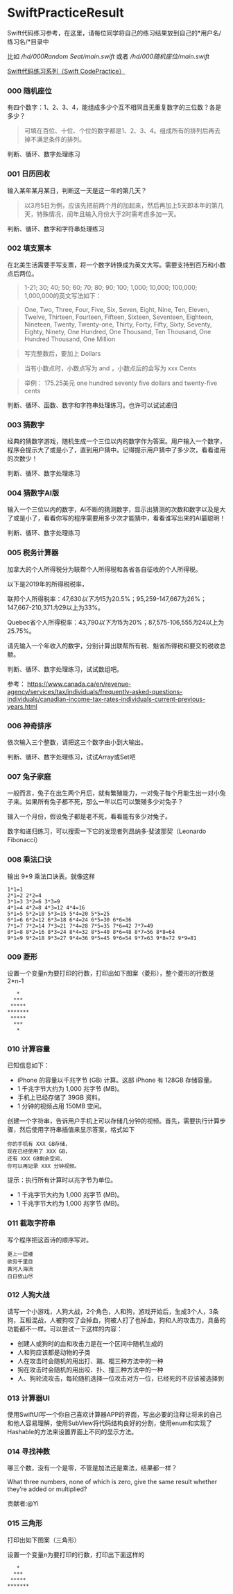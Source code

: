 # SwiftPracticeResult

Swift代码练习参考，在这里，请每位同学将自己的练习结果放到自己的*用户名/练习名/*目录中

比如 */hd/000Random Seat/main.swift* 或者 */hd/000随机座位/main.swift*

[Swift代码练习系列（Swift CodePractice）](https://hdcola.github.io)

### 000 随机座位

有四个数字：1、2、3、4，能组成多少个互不相同且无重复数字的三位数？各是多少？

> 可填在百位、十位、个位的数字都是1、2、3、4。组成所有的排列后再去 掉不满足条件的排列。

判断、循环、数字处理练习

### 001 日历回收

输入某年某月某日，判断这一天是这一年的第几天？

> 以3月5日为例，应该先把前两个月的加起来，然后再加上5天即本年的第几天，特殊情况，闰年且输入月份大于2时需考虑多加一天。

判断、循环、数字和字符串处理练习

### 002 填支票本

在北美生活需要手写支票，将一个数字转换成为英文大写。需要支持到百万和小数点后两位。

> 1-21; 30; 40; 50; 60; 70; 80; 90; 100; 1,000; 10,000; 100,000; 1,000,000的英文写法如下：

> One, Two, Three, Four, Five, Six, Seven, Eight, Nine, Ten, Eleven, Twelve, Thirteen, Fourteen, Fifteen, Sixteen, Seventeen, Eighteen, Nineteen, Twenty, Twenty-one, Thirty, Forty, Fifty, Sixty, Seventy, Eighty, Ninety, One Hundred, One Thousand, Ten Thousand, One Hundred Thousand, One Million

> 写完整数后，要加上 Dollars

> 当有小数点时，小数点写为 and ，小数点后的会写为 xxx Cents

> 举例： 175.25美元 one hundred seventy five dollars and twenty-five cents

判断、循环、函数、数字和字符串处理练习。也许可以试试递归

### 003 猜数字

经典的猜数字游戏，随机生成一个三位以内的数字作为答案。用户输入一个数字，程序会提示大了或是小了，直到用户猜中。记得提示用户猜中了多少次，看看谁用的次数少！

判断、循环、数字处理练习

### 004 猜数字AI版

输入一个三位以内的数字，AI不断的猜测数字，显示出猜测的次数和数字以及是大了或是小了，看看你写的程序需要用多少次才能猜中，看看谁写出来的AI最聪明！

判断、循环、数字处理练习

### 005 税务计算器

加拿大的个人所得税分为联帮个人所得税和各省各自征收的个人所得税。

以下是2019年的所得税税率，

联邦个人所得税率：47,630$以下为15%；47,630-95,259$为20.5%；95,259-147,667为26%；147,667-210,371$为29%；210,371$以上为33%。

Quebec省个人所得税率：43,790$以下为15%；43,790-87,575$为20%；87,575-106,555$为24%;106,555$以上为25.75%。

请先输入一个年收入的数字，分别计算出联帮所有税、魁省所得税和要交的税收总额。

判断、循环、数字处理练习，试试数组吧。

参考： https://www.canada.ca/en/revenue-agency/services/tax/individuals/frequently-asked-questions-individuals/canadian-income-tax-rates-individuals-current-previous-years.html

### 006 神奇排序

依次输入三个整数，请把这三个数字由小到大输出。

判断、循环、数字处理练习，试试Array或Set吧

### 007 兔子家庭

一般而言，兔子在出生两个月后，就有繁殖能力，一对兔子每个月能生出一对小兔子来。如果所有兔子都不死，那么一年以后可以繁殖多少对兔子？

输入一个月份，假设兔子都是老不死，看看能有多少对兔子。

数字和递归练习，可以搜索一下它的发现者列昂纳多·斐波那契（Leonardo Fibonacci）

### 008 乘法口诀

输出 9*9 乘法口诀表。就像这样

```
1*1=1
2*1=2 2*2=4
3*1=3 3*2=6 3*3=9
4*1=4 4*2=8 4*3=12 4*4=16
5*1=5 5*2=10 5*3=15 5*4=20 5*5=25
6*1=6 6*2=12 6*3=18 6*4=24 6*5=30 6*6=36
7*1=7 7*2=14 7*3=21 7*4=28 7*5=35 7*6=42 7*7=49
8*1=8 8*2=16 8*3=24 8*4=32 8*5=40 8*6=48 8*7=56 8*8=64
9*1=9 9*2=18 9*3=27 9*4=36 9*5=45 9*6=54 9*7=63 9*8=72 9*9=81
```

### 009 菱形

设置一个变量n为要打印的行数，打印出如下图案（菱形），整个菱形的行数是2*n-1

```
   *
  ***
 *****
*******
 *****
  ***
   *
```


### 010 计算容量

已知信息如下：
 
 - iPhone 的容量以千兆字节 (GB) 计算。这部 iPhone 有 128GB 存储容量。
 - 1 千兆字节大约为 1,000 兆字节 (MB)。
 - 手机上已经存储了 39GB 资料。
 - 1 分钟的视频占用 150MB 空间。
 
创建一个字符串，告诉用户手机上可以存储几分钟的视频。首先，需要执行计算步骤，然后使用字符串插值来显示答案，格式如下
 
 ```
 你的手机有 XXX GB存储，
 现在已经使用了 XXX GB，
 还有 XXX GB剩余空间，
 你可以再记录 XXX 分钟视频。
```

 提示：执行所有计算时以兆字节为单位。
  
  - 1 千兆字节大约为 1,000 兆字节 (MB)。
  - 1 千兆字节大约为 1,000 兆字节 (MB)。
 
 ### 011 截取字符串
 
 写个程序把这首诗的顺序写对。
 
```
更上一层楼
欲穷千里目
黄河入海流
白日依山尽
```

### 012 人狗大战

请写一个小游戏，人狗大战，2个角色，人和狗，游戏开始后，生成3个人，3条狗，互相混战，人被狗咬了会掉血，狗被人打了也掉血，狗和人的攻击力，具备的功能都不一样。可以尝试一下这样的内容：

 - 创建人或狗时的血和攻击力是在一个区间中随机生成的
 - 人和狗应该都是动物的子类
 - 人在攻击时会随机的用出打、踹、棍三种方法中的一种
 - 狗在攻击时会随机的用出咬、扑、撞三种方法中的一种
 - 人、狗轮流攻击，每轮随机选择一位攻击对方一位，已经死的不应该被选择到
 
 ### 013 计算器UI
 
 使用SwiftUI写一个你自己喜欢计算器APP的界面，写出必要的注释让将来的自己和他人容易理解，使用SubView将代码结构良好的分割，使用enum和实现了Hashable的方法来设置界面上不同的显示方法。
 
 ### 014 寻找神数
 
 哪三个数，没有一个是零，不管是加法还是乘法，结果都一样？
 
 What three numbers, none of which is zero, give the same result whether they’re added or multiplied?
 
 贡献者:@Yi
 
 ### 015 三角形

打印出如下图案（三角形）

设置一个变量n为要打印的行数，打印出下面这样的

```
   *
  ***
 *****
*******
```
